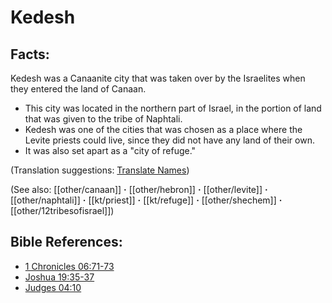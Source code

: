 # Kedesh #

## Facts: ##

Kedesh was a Canaanite city that was taken over by the Israelites when they entered the land of Canaan.

* This city was located in the northern part of Israel, in the portion of land that was given to the tribe of Naphtali.
* Kedesh was one of the cities that was chosen as a place where the Levite priests could live, since they did not have any land of their own.
* It was also set apart as a "city of refuge."

(Translation suggestions: [Translate Names](en/ta-vol1/translate/man/translate-names))

(See also: [[other/canaan]] **·** [[other/hebron]] **·** [[other/levite]] **·** [[other/naphtali]] **·** [[kt/priest]] **·** [[kt/refuge]] **·** [[other/shechem]] **·** [[other/12tribesofisrael]])

## Bible References: ##

* [1 Chronicles 06:71-73](en/tn/1ch/help/06/71)
* [Joshua 19:35-37](en/tn/jos/help/19/35)
* [Judges 04:10](en/tn/jdg/help/04/10)